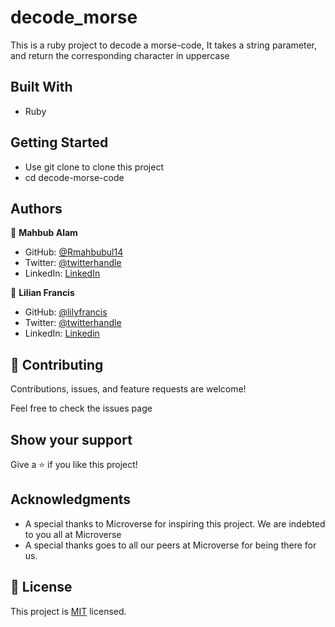 # decode_morse

This is a ruby project to decode a morse-code, It takes a string parameter, and return the corresponding character in uppercase

## Built With

- Ruby

## Getting Started

- Use git clone to clone this project
- cd decode-morse-code
## Authors

👤 **Mahbub Alam**
- GitHub: [@Rmahbubul14](https://github.com/mahbubul14)
- Twitter: [@twitterhandle](https://twitter.com/mahbubul_14)
- LinkedIn: [LinkedIn](https://www.linkedin.com/in/mahbubul-alam-20595/)

👤 **Lilian Francis**

- GitHub: [@lilyfrancis](https://github.com/lilyfrancis)
- Twitter: [@twitterhandle](https://twitter.com/ifnotlily)
- LinkedIn: [Linkedin](https://https://www.linkedin.com/in/lilianfrancis)

## 🤝 Contributing

Contributions, issues, and feature requests are welcome!

Feel free to check the issues page 

## Show your support

Give a ⭐️ if you like this project!

## Acknowledgments

- A special thanks to Microverse for inspiring this project. We are indebted to you all at Microverse
- A special thanks goes to all our peers at Microverse for being there for us.

## 📝 License

This project is [MIT](./MIT.md) licensed.
